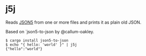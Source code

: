 # j5j

Reads [JSON5] from one or more files and prints it as plain old JSON.

Based on `json5-to-json by @callum-oakley.

    $ cargo install json5-to-json
    $ echo "{ hello: 'world' }" | j5j
    {"hello":"world"}

[JSON5]: https://json5.org/
[json5-rs]: https://github.com/callum-oakley/json5-rs
[Serde JSON]: https://github.com/serde-rs/json
